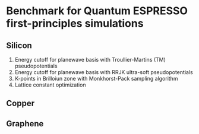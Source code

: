 # Benchmark for Quantum ESPRESSO first-principles simulations

## Silicon

1. Energy cutoff for planewave basis with Troullier-Martins (TM)
   pseudopotentials
2. Energy cutoff for planewave basis with RRJK ultra-soft
   pseudopotentials
3. K-points in Brilloiun zone with Monkhorst-Pack sampling algorithm
4. Lattice constant optimization

## Copper

## Graphene
